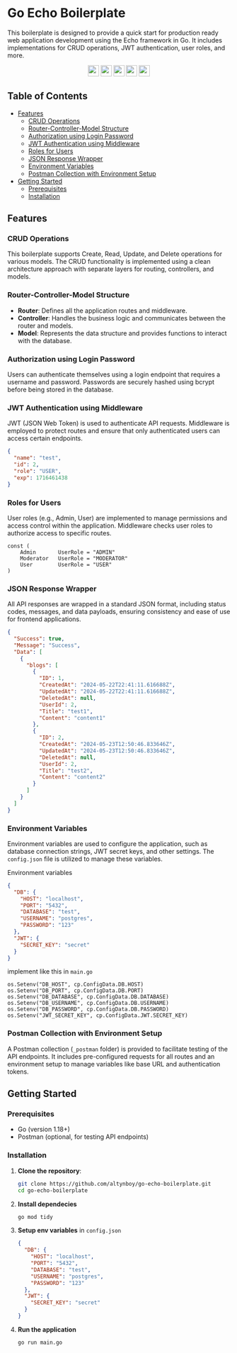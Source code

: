 # Go Echo Boilerplate

This boilerplate is designed to provide a quick start for production ready web application development using the Echo framework in Go. It includes implementations for CRUD operations, JWT authentication, user roles, and more.

<p align="center">
    <img src="https://img.shields.io/badge/golang-v1.22-lightblue" height="25"/>
    <img src="https://img.shields.io/badge/echo-v4.12-blue" height="25"/>
    <img src="https://img.shields.io/badge/gorm-v1.25-green" height="25"/>
    <img src="https://img.shields.io/badge/echo--jwt-v1.25-blue" height="25"/>
    <img src="https://img.shields.io/badge/db-postgres-%23336791" height="25"/>
</p>

## Table of Contents

- [Features](#features)
  - [CRUD Operations](#crud-operations)
  - [Router-Controller-Model Structure](#router-controller-model-structure)
  - [Authorization using Login Password](#authorization-using-login-password)
  - [JWT Authentication using Middleware](#jwt-authentication-using-middleware)
  - [Roles for Users](#roles-for-users)
  - [JSON Response Wrapper](#json-response-wrapper)
  - [Environment Variables](#environment-variables)
  - [Postman Collection with Environment Setup](#postman-collection-with-environment-setup)
- [Getting Started](#getting-started)
  - [Prerequisites](#prerequisites)
  - [Installation](#installation)

## Features

### CRUD Operations

This boilerplate supports Create, Read, Update, and Delete operations for various models. The CRUD functionality is implemented using a clean architecture approach with separate layers for routing, controllers, and models.

### Router-Controller-Model Structure

- **Router**: Defines all the application routes and middleware.
- **Controller**: Handles the business logic and communicates between the router and models.
- **Model**: Represents the data structure and provides functions to interact with the database.

### Authorization using Login Password

Users can authenticate themselves using a login endpoint that requires a username and password. Passwords are securely hashed using bcrypt before being stored in the database.

### JWT Authentication using Middleware

JWT (JSON Web Token) is used to authenticate API requests. Middleware is employed to protect routes and ensure that only authenticated users can access certain endpoints.

```json
{
  "name": "test",
  "id": 2,
  "role": "USER",
  "exp": 1716461438
}
```

### Roles for Users

User roles (e.g., Admin, User) are implemented to manage permissions and access control within the application. Middleware checks user roles to authorize access to specific routes.

```golang
const (
	Admin     	UserRole = "ADMIN"
	Moderator 	UserRole = "MODERATOR"
	User 		UserRole = "USER"
)
```

### JSON Response Wrapper

All API responses are wrapped in a standard JSON format, including status codes, messages, and data payloads, ensuring consistency and ease of use for frontend applications.

```json
{
  "Success": true,
  "Message": "Success",
  "Data": [
    {
      "blogs": [
        {
          "ID": 1,
          "CreatedAt": "2024-05-22T22:41:11.616688Z",
          "UpdatedAt": "2024-05-22T22:41:11.616688Z",
          "DeletedAt": null,
          "UserId": 2,
          "Title": "test1",
          "Content": "content1"
        },
        {
          "ID": 2,
          "CreatedAt": "2024-05-23T12:50:46.833646Z",
          "UpdatedAt": "2024-05-23T12:50:46.833646Z",
          "DeletedAt": null,
          "UserId": 2,
          "Title": "test2",
          "Content": "content2"
        }
      ]
    }
  ]
}
```

### Environment Variables

Environment variables are used to configure the application, such as database connection strings, JWT secret keys, and other settings. The `config.json` file is utilized to manage these variables.

Environment variables

```json
{
  "DB": {
    "HOST": "localhost",
    "PORT": "5432",
    "DATABASE": "test",
    "USERNAME": "postgres",
    "PASSWORD": "123"
  },
  "JWT": {
    "SECRET_KEY": "secret"
  }
}
```

implement like this in `main.go`

```golang
os.Setenv("DB_HOST", cp.ConfigData.DB.HOST)
os.Setenv("DB_PORT", cp.ConfigData.DB.PORT)
os.Setenv("DB_DATABASE", cp.ConfigData.DB.DATABASE)
os.Setenv("DB_USERNAME", cp.ConfigData.DB.USERNAME)
os.Setenv("DB_PASSWORD", cp.ConfigData.DB.PASSWORD)
os.Setenv("JWT_SECRET_KEY", cp.ConfigData.JWT.SECRET_KEY)
```

### Postman Collection with Environment Setup

A Postman collection (`_postman` folder) is provided to facilitate testing of the API endpoints. It includes pre-configured requests for all routes and an environment setup to manage variables like base URL and authentication tokens.

## Getting Started

### Prerequisites

- Go (version 1.18+)
- Postman (optional, for testing API endpoints)

### Installation

1. **Clone the repository**:
   ```bash
   git clone https://github.com/altynboy/go-echo-boilerplate.git
   cd go-echo-boilerplate
   ```
2. **Install dependecies**
   ```bash
   go mod tidy
   ```
3. **Setup env variables** in `config.json`
   ```json
   {
     "DB": {
       "HOST": "localhost",
       "PORT": "5432",
       "DATABASE": "test",
       "USERNAME": "postgres",
       "PASSWORD": "123"
     },
     "JWT": {
       "SECRET_KEY": "secret"
     }
   }
   ```
4. **Run the application**
   ```bash
   go run main.go
   ```
